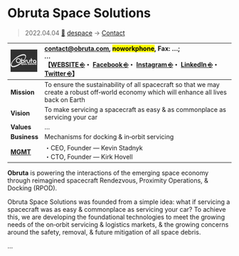 # Obruta Space Solutions
> 2022.04.04 [🚀](../../../index/index.md) [despace](../index.md) → [Contact](../contact.md)

|[![](../f/contact/o/obruta_ss_logo1_thumb.webp)](../f/contact/o/obruta_ss_logo1.webp)|<contact@obruta.com>, <mark>noworkphone</mark>, Fax: …;<br> *…*<br> 【[WEBSITE ⎆](https://www.obruta.com/)・ [Facebook ⎆](https://www.facebook.com/obrutaspace)・ [Instagram ⎆](https://www.instagram.com/obrutaspace)・ [LinkedIn ⎆](https://www.linkedin.com/company/obruta)・ [Twitter ⎆](https://twitter.com/ObrutaSpace)】|
|:-|:-|
|**Mission**|To ensure the sustainability of all spacecraft so that we may create a robust off‑world economy which will enhance all lives back on Earth|
|**Vision**|To make servicing a spacecraft as easy & as commonplace as servicing your car|
|**Values**|…|
|**Business**|Mechanisms for docking & in‑orbit servicing|
|**[MGMT](../mgmt.md)**|・CEO, Founder — Kevin Stadnyk<br> ・CTO, Founder — Kirk Hovell|

**Obruta** is powering the interactions of the emerging space economy  through reimagined spacecraft Rendezvous, Proximity Operations, & Docking (RPOD).

Obruta Space Solutions was founded from a simple idea: what if servicing a spacecraft was as easy & commonplace as servicing your car? To achieve this, we are developing the foundational technologies to meet the growing needs of the on‑orbit servicing & logistics markets, & the growing concerns around the safety, removal, & future mitigation of all space debris.

<p style="page-break-after:always"> </p>

…
